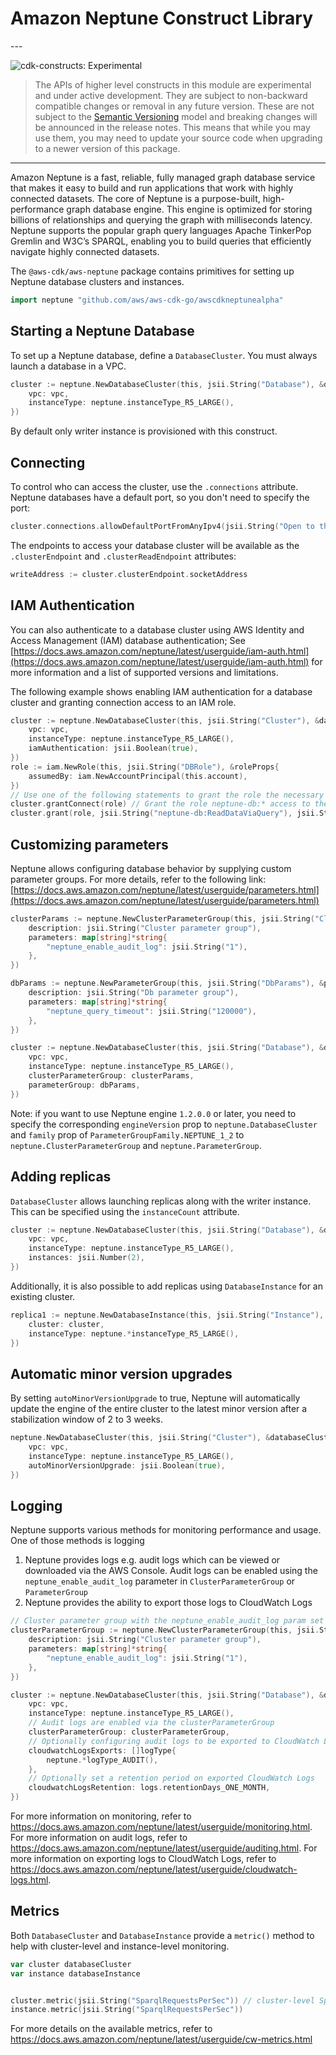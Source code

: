# Amazon Neptune Construct Library

<!--BEGIN STABILITY BANNER-->---


![cdk-constructs: Experimental](https://img.shields.io/badge/cdk--constructs-experimental-important.svg?style=for-the-badge)

> The APIs of higher level constructs in this module are experimental and under active development.
> They are subject to non-backward compatible changes or removal in any future version. These are
> not subject to the [Semantic Versioning](https://semver.org/) model and breaking changes will be
> announced in the release notes. This means that while you may use them, you may need to update
> your source code when upgrading to a newer version of this package.

---
<!--END STABILITY BANNER-->

Amazon Neptune is a fast, reliable, fully managed graph database service that makes it easy to build and run applications that work with highly connected datasets. The core of Neptune is a purpose-built, high-performance graph database engine. This engine is optimized for storing billions of relationships and querying the graph with milliseconds latency. Neptune supports the popular graph query languages Apache TinkerPop Gremlin and W3C’s SPARQL, enabling you to build queries that efficiently navigate highly connected datasets.

The `@aws-cdk/aws-neptune` package contains primitives for setting up Neptune database clusters and instances.

```go
import neptune "github.com/aws/aws-cdk-go/awscdkneptunealpha"
```

## Starting a Neptune Database

To set up a Neptune database, define a `DatabaseCluster`. You must always launch a database in a VPC.

```go
cluster := neptune.NewDatabaseCluster(this, jsii.String("Database"), &databaseClusterProps{
	vpc: vpc,
	instanceType: neptune.instanceType_R5_LARGE(),
})
```

By default only writer instance is provisioned with this construct.

## Connecting

To control who can access the cluster, use the `.connections` attribute. Neptune databases have a default port, so
you don't need to specify the port:

```go
cluster.connections.allowDefaultPortFromAnyIpv4(jsii.String("Open to the world"))
```

The endpoints to access your database cluster will be available as the `.clusterEndpoint` and `.clusterReadEndpoint`
attributes:

```go
writeAddress := cluster.clusterEndpoint.socketAddress
```

## IAM Authentication

You can also authenticate to a database cluster using AWS Identity and Access Management (IAM) database authentication;
See [https://docs.aws.amazon.com/neptune/latest/userguide/iam-auth.html](https://docs.aws.amazon.com/neptune/latest/userguide/iam-auth.html) for more information and a list of supported
versions and limitations.

The following example shows enabling IAM authentication for a database cluster and granting connection access to an IAM role.

```go
cluster := neptune.NewDatabaseCluster(this, jsii.String("Cluster"), &databaseClusterProps{
	vpc: vpc,
	instanceType: neptune.instanceType_R5_LARGE(),
	iamAuthentication: jsii.Boolean(true),
})
role := iam.NewRole(this, jsii.String("DBRole"), &roleProps{
	assumedBy: iam.NewAccountPrincipal(this.account),
})
// Use one of the following statements to grant the role the necessary permissions
cluster.grantConnect(role) // Grant the role neptune-db:* access to the DB
cluster.grant(role, jsii.String("neptune-db:ReadDataViaQuery"), jsii.String("neptune-db:WriteDataViaQuery"))
```

## Customizing parameters

Neptune allows configuring database behavior by supplying custom parameter groups.  For more details, refer to the
following link: [https://docs.aws.amazon.com/neptune/latest/userguide/parameters.html](https://docs.aws.amazon.com/neptune/latest/userguide/parameters.html)

```go
clusterParams := neptune.NewClusterParameterGroup(this, jsii.String("ClusterParams"), &clusterParameterGroupProps{
	description: jsii.String("Cluster parameter group"),
	parameters: map[string]*string{
		"neptune_enable_audit_log": jsii.String("1"),
	},
})

dbParams := neptune.NewParameterGroup(this, jsii.String("DbParams"), &parameterGroupProps{
	description: jsii.String("Db parameter group"),
	parameters: map[string]*string{
		"neptune_query_timeout": jsii.String("120000"),
	},
})

cluster := neptune.NewDatabaseCluster(this, jsii.String("Database"), &databaseClusterProps{
	vpc: vpc,
	instanceType: neptune.instanceType_R5_LARGE(),
	clusterParameterGroup: clusterParams,
	parameterGroup: dbParams,
})
```

Note: if you want to use Neptune engine `1.2.0.0` or later, you need to specify the corresponding `engineVersion` prop to `neptune.DatabaseCluster` and `family` prop of `ParameterGroupFamily.NEPTUNE_1_2` to `neptune.ClusterParameterGroup` and `neptune.ParameterGroup`.

## Adding replicas

`DatabaseCluster` allows launching replicas along with the writer instance. This can be specified using the `instanceCount`
attribute.

```go
cluster := neptune.NewDatabaseCluster(this, jsii.String("Database"), &databaseClusterProps{
	vpc: vpc,
	instanceType: neptune.instanceType_R5_LARGE(),
	instances: jsii.Number(2),
})
```

Additionally, it is also possible to add replicas using `DatabaseInstance` for an existing cluster.

```go
replica1 := neptune.NewDatabaseInstance(this, jsii.String("Instance"), &databaseInstanceProps{
	cluster: cluster,
	instanceType: neptune.*instanceType_R5_LARGE(),
})
```

## Automatic minor version upgrades

By setting `autoMinorVersionUpgrade` to true, Neptune will automatically update
the engine of the entire cluster to the latest minor version after a stabilization
window of 2 to 3 weeks.

```go
neptune.NewDatabaseCluster(this, jsii.String("Cluster"), &databaseClusterProps{
	vpc: vpc,
	instanceType: neptune.instanceType_R5_LARGE(),
	autoMinorVersionUpgrade: jsii.Boolean(true),
})
```

## Logging

Neptune supports various methods for monitoring performance and usage. One of those methods is logging

1. Neptune provides logs e.g. audit logs which can be viewed or downloaded via the AWS Console. Audit logs can be enabled using the `neptune_enable_audit_log` parameter in `ClusterParameterGroup` or `ParameterGroup`
2. Neptune provides the ability to export those logs to CloudWatch Logs

```go
// Cluster parameter group with the neptune_enable_audit_log param set to 1
clusterParameterGroup := neptune.NewClusterParameterGroup(this, jsii.String("ClusterParams"), &clusterParameterGroupProps{
	description: jsii.String("Cluster parameter group"),
	parameters: map[string]*string{
		"neptune_enable_audit_log": jsii.String("1"),
	},
})

cluster := neptune.NewDatabaseCluster(this, jsii.String("Database"), &databaseClusterProps{
	vpc: vpc,
	instanceType: neptune.instanceType_R5_LARGE(),
	// Audit logs are enabled via the clusterParameterGroup
	clusterParameterGroup: clusterParameterGroup,
	// Optionally configuring audit logs to be exported to CloudWatch Logs
	cloudwatchLogsExports: []logType{
		neptune.*logType_AUDIT(),
	},
	// Optionally set a retention period on exported CloudWatch Logs
	cloudwatchLogsRetention: logs.retentionDays_ONE_MONTH,
})
```

For more information on monitoring, refer to https://docs.aws.amazon.com/neptune/latest/userguide/monitoring.html.
For more information on audit logs, refer to https://docs.aws.amazon.com/neptune/latest/userguide/auditing.html.
For more information on exporting logs to CloudWatch Logs, refer to https://docs.aws.amazon.com/neptune/latest/userguide/cloudwatch-logs.html.

## Metrics

Both `DatabaseCluster` and `DatabaseInstance` provide a `metric()` method to help with cluster-level and instance-level monitoring.

```go
var cluster databaseCluster
var instance databaseInstance


cluster.metric(jsii.String("SparqlRequestsPerSec")) // cluster-level SparqlErrors metric
instance.metric(jsii.String("SparqlRequestsPerSec"))
```

For more details on the available metrics, refer to https://docs.aws.amazon.com/neptune/latest/userguide/cw-metrics.html
